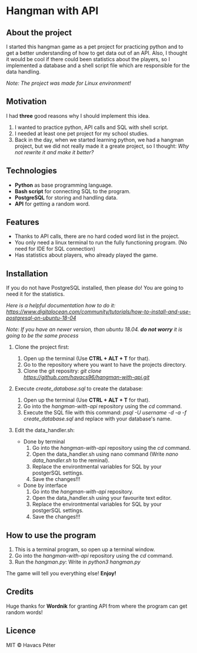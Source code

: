 # Hangman with API

## About the project

I started this hangman game as a pet project for practicing python and to get a better understanding of how to get data out of an API. Also, I thought it would be cool if there could been statistics about the players, so I implemented a database and a shell script file which are responsible for the data handling.

*Note: The project was made for Linux environment!*

## Motivation

I had __three__ good reasons why I should implement this idea.

1. I wanted to practice python, API calls and SQL with shell script.
2. I needed at least one pet project for my school studies.
3. Back in the day, when we started learning python, we had a hangman project, but we did not really made it a greate project, so I thought: *Why not rewrite it and make it better?* 

## Technologies

* __Python__ as base programming language.
* __Bash script__ for connecting SQL to the program.
* __PostgreSQL__ for storing and handling data.
* __API__ for getting a random word.

## Features

* Thanks to API calls, there are no hard coded word list in the project.
* You only need a linux terminal to run the fully functioning program. (No need for IDE for SQL connection)
* Has statistics about players, who already played the game.

## Installation

If you do not have PostgreSQL installed, then please do! You are going to need it for the statistics. 

*Here is a helpful documentation how to do it: https://www.digitalocean.com/community/tutorials/how-to-install-and-use-postgresql-on-ubuntu-18-04*

*Note: If you have an newer version, than ubuntu 18.04. __do not worry__ it is going to be the same process*

1. Clone the project first:
   1. Open up the terminal (Use __CTRL + ALT + T__ for that).
   2. Go to the repository where you want to have the projects directory.
   3. Clone the git repositry: *git clone https://github.com/havacs96/hangman-with-api.git*

2. Execute *create_database.sql* to create the database:
   1. Open up the terminal (Use __CTRL + ALT + T__ for that).
   2. Go into the *hangman-with-api* repository using the *cd* command.
   3. Execute the SQL file with this command: *psql -U username -d <myDataBase> -a -f create_database.sql* and replace <myDataBase> with your database's name.
	
3. Edit the data_handler.sh:
	* Done by terminal
		1. Go into the *hangman-with-api* repository using the *cd* command.
		2. Open the data_handler.sh using nano command (Write *nano data_handler.sh* to the reminal).
		3. Replace the environtmental variables for SQL by your postgerSQL settings.
		4. Save the changes!!!
	* Done by interface
		1. Go into the *hangman-with-api* repository.
		2. Open the data_handler.sh using your favourite text editor.
		3. Replace the environtmental variables for SQL by your postgerSQL settings.
		4. Save the changes!!!
	
## How to use the program

1. This is a terminal program, so open up a terminal window.
2. Go into the *hangman-with-api* repository using the *cd* command.
3. Run the *hangman.py*: Write in *python3 hangman.py*

The game will tell you everything else! __Enjoy!__

## Credits

Huge thanks for __Wordnik__ for granting API from where the program can get random words!

## Licence

MIT © Havacs Péter
